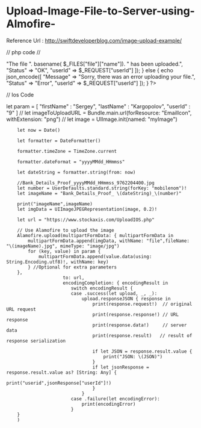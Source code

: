 # Upload-Image-File-to-Server-using-Almofire-

Reference Url : http://swiftdeveloperblog.com/image-upload-example/


// php code //

<?php
$firstName = $_POST["firstName"];
$lastName = $_POST["lastName"];
$userId = $_POST["userId"];

$target_dir = "uploads";


$target_dir = $target_dir . "/" . basename($_FILES["file"]["name"]);

if (move_uploaded_file($_FILES["file"]["tmp_name"], $target_dir)) 
{
echo json_encode([
"Message" => "The file ". basename( $_FILES["file"]["name"]). " has been uploaded.",
"Status" => "OK",
"userId" => $_REQUEST["userId"]
]);

} else {

echo json_encode([
"Message" => "Sorry, there was an error uploading your file.",
"Status" => "Error",
"userId" => $_REQUEST["userId"]
]);

}
?>

// Ios Code


 let param = [
            "firstName"  : "Sergey",
            "lastName"    : "Kargopolov",
            "userId"    : "9"
        ]
        // let imageToUploadURL = Bundle.main.url(forResource: "EmailIcon", withExtension: "png")
        // let image = UIImage.init(named: "myImage")
        
        let now = Date()
        
        let formatter = DateFormatter()
        
        formatter.timeZone = TimeZone.current
        
        formatter.dateFormat = "yyyyMMdd_HHmmss"
        
        let dateString = formatter.string(from: now)
        
        //Bank_Details_Proof_yyyyMMdd_HHmmss_9762204400.jpg
        let number = UserDefaults.standard.string(forKey: "mobilenom")!
        let imageName = "Bank_Details_Proof_ \(dateString)_\(number)"
        
        print("imageName",imageName)
        let imgData = UIImageJPEGRepresentation(image, 0.2)!
        
        let url = "https://www.stockaxis.com/UploadIOS.php"
        
        // Use Alamofire to upload the image
        Alamofire.upload(multipartFormData: { multipartFormData in
            multipartFormData.append(imgData, withName: "file",fileName: "\(imageName).jpg", mimeType: "image/jpg")
            for (key, value) in param {
                multipartFormData.append(value.data(using: String.Encoding.utf8)!, withName: key)
            } //Optional for extra parameters
        },
                         to: url,
                         encodingCompletion: { encodingResult in
                            switch encodingResult {
                            case .success(let upload, _, _):
                                upload.responseJSON { response in
                                    print(response.request!)  // original URL request
                                    print(response.response!) // URL response
                                    print(response.data!)     // server data
                                    print(response.result)   // result of response serialization
                                    
                                    if let JSON = response.result.value {
                                        print("JSON: \(JSON)")
                                    }
                                    if let jsonResponse = response.result.value as? [String: Any] {
                                        print("userid",jsonResponse["userId"]!)
                                    }
                                }
                            case .failure(let encodingError):
                                print(encodingError)
                            }
        }
        )
        
        
